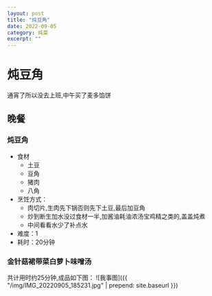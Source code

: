 ```yaml
---
layout: post
title: "炖豆角" 
date: 2022-09-05
category: 炖菜
excerpt: ""
---
```


# 炖豆角

通宵了所以没去上班,中午买了麦多馅饼

## 晚餐

### 炖豆角

- 食材
  - 土豆
  - 豆角
  - 猪肉
  - 八角
- 烹饪方式：
  - 肉切片,生肉先下锅否则先下土豆,最后加豆角
  - 炒到断生加水没过食材一半,加酱油耗油浓汤宝鸡精之类的,盖盖炖煮
  - 中间看看水少了补点水
- 难度：1
- 耗时：20分钟

### 金针菇裙带菜白萝卜味噌汤

共计用时约25分钟,成品如下图：
![我事图]({{ "/img/IMG_20220905_185231.jpg" | prepend: site.baseurl }})
